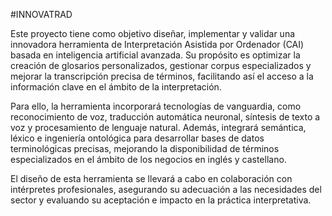 #INNOVATRAD

Este proyecto tiene como objetivo diseñar, implementar y validar una innovadora herramienta de Interpretación Asistida por Ordenador (CAI) basada en inteligencia artificial avanzada. Su propósito es optimizar la creación de glosarios personalizados, gestionar corpus especializados y mejorar la transcripción precisa de términos, facilitando así el acceso a la información clave en el ámbito de la interpretación.

Para ello, la herramienta incorporará tecnologías de vanguardia, como reconocimiento de voz, traducción automática neuronal, síntesis de texto a voz y procesamiento de lenguaje natural. Además, integrará semántica, léxico e ingeniería ontológica para desarrollar bases de datos terminológicas precisas, mejorando la disponibilidad de términos especializados en el ámbito de los negocios en inglés y castellano.

El diseño de esta herramienta se llevará a cabo en colaboración con intérpretes profesionales, asegurando su adecuación a las necesidades del sector y evaluando su aceptación e impacto en la práctica interpretativa.
